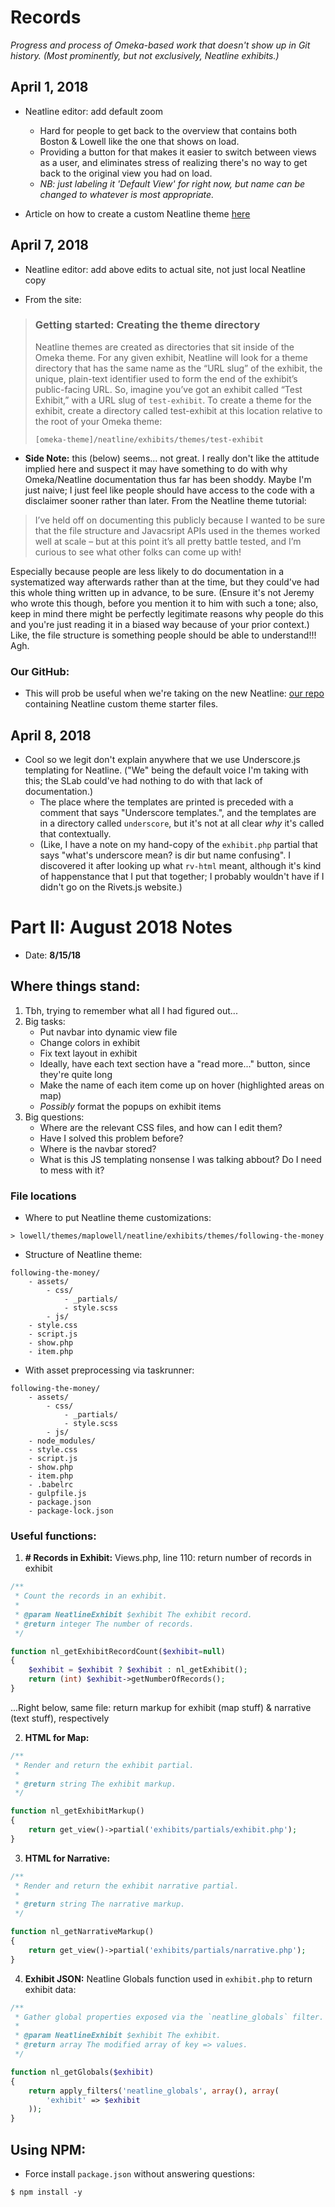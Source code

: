 # Records

*Progress and process of Omeka-based work that doesn't show up in Git history. (Most prominently, but not exclusively, Neatline exhibits.)*

## April 1, 2018

- Neatline editor: add default zoom
	- Hard for people to get back to the overview that contains both Boston & Lowell like the one that shows on load.
	- Providing a button for that makes it easier to switch between views as a user, and eliminates stress of realizing there's no way to get back to the original view you had on load.
	- *NB: just labeling it 'Default View' for right now, but name can be changed to whatever is most appropriate.*

- Article on how to create a custom Neatline theme [here](http://neatline.org/2014/04/01/creating-themes-for-individual-neatline-exhibits/)

## April 7, 2018

- Neatline editor: add above edits to actual site, not just local Neatline copy

- From the site: 

>### Getting started: Creating the theme directory
> 
>Neatline themes are created as directories that sit inside of the Omeka theme. For any given exhibit, Neatline will look for a theme directory that has the same name as the “URL slug” of the exhibit, the unique, plain-text identifier used to form the end of the exhibit’s public-facing URL. So, imagine you’ve got an exhibit called “Test Exhibit,” with a URL slug of `test-exhibit`. To create a theme for the exhibit, create a directory called test-exhibit at this location relative to the root of your Omeka theme:
> 
>```[omeka-theme]/neatline/exhibits/themes/test-exhibit```

- **Side Note:** this (below) seems... not great. I really don't like the attitude implied here and suspect it may have something to do with why Omeka/Neatline documentation thus far has been shoddy. Maybe I'm just naive; I just feel like people should have access to the code with a disclaimer sooner rather than later. From the Neatline theme tutorial:

> I’ve held off on documenting this publicly because I wanted to be sure that the file structure and Javacsript APIs used in the themes worked well at scale – but at this point it’s all pretty battle tested, and I’m curious to see what other folks can come up with!

Especially because people are less likely to do documentation in a systematized way afterwards rather than at the time, but they could've had this whole thing written up in advance, to be sure. (Ensure it's not Jeremy who wrote this though, before you mention it to him with such a tone; also, keep in mind there might be perfectly legitimate reasons why people do this and you're just reading it in a biased way because of your prior context.) Like, the file structure is something people should be able to understand!!! Agh.

### Our GitHub:

- This will prob be useful when we're taking on the new Neatline: [our repo](https://github.com/scholarslab/neatline-theme-template) containing Neatline custom theme starter files.

## April 8, 2018

- Cool so we legit don't explain anywhere that we use Underscore.js templating for Neatline. ("We" being the default voice I'm taking with this; the SLab could've had nothing to do with that lack of documentation.)
	- The place where the templates are printed is preceded with a comment that says "Underscore templates.", and the templates are in a directory called `underscore`, but it's not at all clear *why* it's called that contextually.
	- (Like, I have a note on my hand-copy of the `exhibit.php` partial that says "what's underscore mean? is dir but name confusing". I discovered it after looking up what `rv-html` meant, although it's kind of happenstance that I put that together; I probably wouldn't have if I didn't go on the Rivets.js website.)

# Part II: August 2018 Notes

- Date: **8/15/18**

## Where things stand:

1. Tbh, trying to remember what all I had figured out...
2. Big tasks:
	- Put navbar into dynamic view file
	- Change colors in exhibit
	- Fix text layout in exhibit
	- Ideally, have each text section have a "read more..." button, since they're quite long
	- Make the name of each item come up on hover (highlighted areas on map)
	- *Possibly* format the popups on exhibit items
3. Big questions:
	- Where are the relevant CSS files, and how can I edit them?
	- Have I solved this problem before?
	- Where is the navbar stored?
	- What is this JS templating nonsense I was talking abbout? Do I need to mess with it?

### File locations

- Where to put Neatline theme customizations:

```git
> lowell/themes/maplowell/neatline/exhibits/themes/following-the-money
```

- Structure of Neatline theme:

```git
following-the-money/
	- assets/
		- css/
			- _partials/
			- style.scss
		- js/
	- style.css
	- script.js
	- show.php
	- item.php
```

- With asset preprocessing via taskrunner:

```git
following-the-money/
	- assets/
		- css/
			- _partials/
			- style.scss
		- js/
	- node_modules/
	- style.css
	- script.js
	- show.php
	- item.php
	- .babelrc
	- gulpfile.js
	- package.json
	- package-lock.json
```

### Useful functions:

1. **# Records in Exhibit:** Views.php, line 110: return number of records in exhibit

```php
/**
 * Count the records in an exhibit.
 *
 * @param NeatlineExhibit $exhibit The exhibit record.
 * @return integer The number of records.
 */

function nl_getExhibitRecordCount($exhibit=null)
{
    $exhibit = $exhibit ? $exhibit : nl_getExhibit();
    return (int) $exhibit->getNumberOfRecords();
}
```

...Right below, same file: return markup for exhibit (map stuff) & narrative (text stuff), respectively

2. **HTML for Map:**

```php
/**
 * Render and return the exhibit partial.
 *
 * @return string The exhibit markup.
 */

function nl_getExhibitMarkup()
{
    return get_view()->partial('exhibits/partials/exhibit.php');
}
```

3. **HTML for Narrative:**

```php
/**
 * Render and return the exhibit narrative partial.
 *
 * @return string The narrative markup.
 */

function nl_getNarrativeMarkup()
{
    return get_view()->partial('exhibits/partials/narrative.php');
}
```

4. **Exhibit JSON:** Neatline Globals function used in `exhibit.php` to return exhibit data:

```php
/**
 * Gather global properties exposed via the `neatline_globals` filter.
 *
 * @param NeatlineExhibit $exhibit The exhibit.
 * @return array The modified array of key => values.
 */

function nl_getGlobals($exhibit)
{
    return apply_filters('neatline_globals', array(), array(
        'exhibit' => $exhibit
    ));
}
```

## Using NPM:

- Force install `package.json` without answering questions:

```
$ npm install -y
```